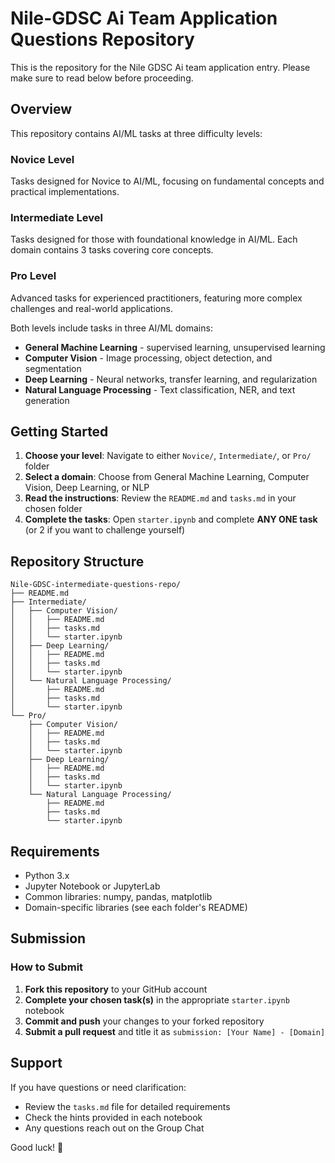 # Nile-GDSC Ai Team Application Questions Repository

This is the repository for the Nile GDSC Ai team application entry. Please make sure to read below before proceeding.

## Overview

This repository contains AI/ML tasks at three difficulty levels:


### Novice Level
Tasks designed for Novice to AI/ML, focusing on fundamental concepts and practical implementations.

### Intermediate Level
Tasks designed for those with foundational knowledge in AI/ML. Each domain contains 3 tasks covering core concepts.

### Pro Level
Advanced tasks for experienced practitioners, featuring more complex challenges and real-world applications.

Both levels include tasks in three AI/ML domains:
- **General Machine Learning** - supervised learning, unsupervised learning 
- **Computer Vision** - Image processing, object detection, and segmentation
- **Deep Learning** - Neural networks, transfer learning, and regularization
- **Natural Language Processing** - Text classification, NER, and text generation

## Getting Started

1. **Choose your level**: Navigate to either `Novice/`, `Intermediate/`, or `Pro/` folder
2. **Select a domain**: Choose from General Machine Learning, Computer Vision, Deep Learning, or NLP
3. **Read the instructions**: Review the `README.md` and `tasks.md` in your chosen folder
4. **Complete the tasks**: Open `starter.ipynb` and complete **ANY ONE task** (or 2 if you want to challenge yourself)

## Repository Structure

```
Nile-GDSC-intermediate-questions-repo/
├── README.md
├── Intermediate/
│   ├── Computer Vision/
│   │   ├── README.md
│   │   ├── tasks.md
│   │   └── starter.ipynb
│   ├── Deep Learning/
│   │   ├── README.md
│   │   ├── tasks.md
│   │   └── starter.ipynb
│   └── Natural Language Processing/
│       ├── README.md
│       ├── tasks.md
│       └── starter.ipynb
└── Pro/
    ├── Computer Vision/
    │   ├── README.md
    │   ├── tasks.md
    │   └── starter.ipynb
    ├── Deep Learning/
    │   ├── README.md
    │   ├── tasks.md
    │   └── starter.ipynb
    └── Natural Language Processing/
        ├── README.md
        ├── tasks.md
        └── starter.ipynb
```

## Requirements

- Python 3.x
- Jupyter Notebook or JupyterLab
- Common libraries: numpy, pandas, matplotlib
- Domain-specific libraries (see each folder's README)

## Submission

### How to Submit

1. **Fork this repository** to your GitHub account
2. **Complete your chosen task(s)** in the appropriate `starter.ipynb` notebook
3. **Commit and push** your changes to your forked repository
4. **Submit a pull request** and title it as `submission: [Your Name] - [Domain]`
## Support

If you have questions or need clarification:
- Review the `tasks.md` file for detailed requirements
- Check the hints provided in each notebook
- Any questions reach out on the Group Chat

Good luck! 🚀
